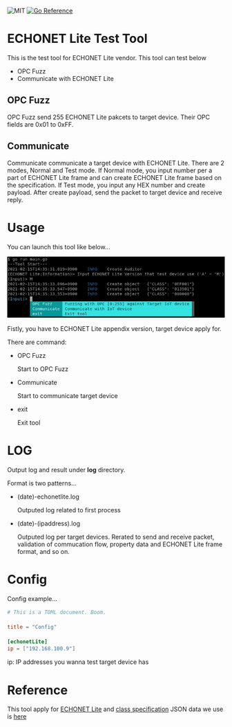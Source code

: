 ![MIT](https://img.shields.io/github/license/tttfrfr2/ECHONETTester?style=flat-square)
[![Go Reference](https://pkg.go.dev/badge/github.com/tttfrfr2/ECHONETTester/.svg)](https://pkg.go.dev/github.com/tttfrfr2/ECHONETTester/)
# ECHONET Lite Test Tool
This is the test tool for ECHONET Lite vendor. 
This tool can test below

- OPC Fuzz
- Communicate with ECHONET Lite

## OPC Fuzz
OPC Fuzz send 255 ECHONET Lite pakcets to target device. Their OPC fields are 0x01 to 0xFF. 

## Communicate 
Communicate communicate a target device with ECHONET Lite. There are 2 modes, Normal and Test mode. If Normal mode, you input number per a part of ECHONET Lite frame and can create ECHONET Lite frame based on the specification. If Test mode, you input any HEX number and create payload. After create payload, send the packet to target device and receive reply.

# Usage
You can launch this tool like below...

![demo_first](./demo_first.png)

Fistly, you have to ECHONET Lite appendix version, target device apply for.

There are command:
- OPC Fuzz

	Start to OPC Fuzz
- Communicate

	Start to communicate target device
- exit

	Exit tool

# LOG
Output log and result under **log** directory. 

Format is two patterns...

- (date)-echonetlite.log

	Outputed log related to first process

- (date)-(ipaddress).log

	Outputed log per target devices. Rerated to send and receive packet, validation of commucation flow, property data and ECHONET Lite frame format, and so on.

# Config
Config example...

```toml:config.toml
# This is a TOML document. Boom.

title = "Config"

[echonetLite]
ip = ["192.168.100.9"]
```
ip: IP addresses you wanna test target device has

# Reference
This tool apply for [ECHONET Lite](https://echonet.jp/spec_v113_lite_en/) and [class specification](https://echonet.jp/wp/wp-content/uploads/pdf/General/Standard/Release/Release_M_en/Appendix_Release_M_E.pdf)
JSON data we use is [here](http://sh-center.org/sdk)
